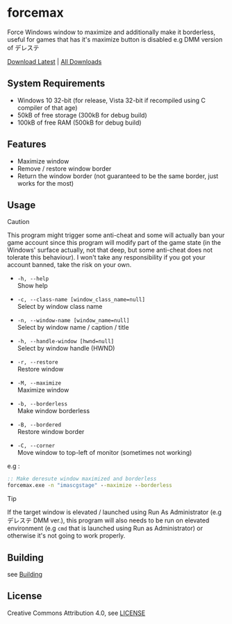 # forcemax
Force Windows window to maximize and additionally make it borderless, useful for games that has it's maximize button is disabled e.g DMM version of デレステ

[Download Latest](https://github.com/EmiyaSyahriel/forcemax/releases/latest) | [All Downloads](https://github.com/EmiyaSyahriel/forcemax/releases)

## System Requirements
- Windows 10 32-bit (for release, Vista 32-bit if recompiled using C compiler of that age)
- 50kB of free storage (300kB for debug build)
- 100kB of free RAM (500kB for debug build)

## Features
- Maximize window
- Remove / restore window border
- Return the window border (not guaranteed to be the same border, just works for the most)

## Usage
> [!CAUTION]
> This program might trigger some anti-cheat and some will actually ban your game account since this program will
> modify part of the game state (in the Windows' surface actually, not that deep, but some anti-cheat does not 
> tolerate this behaviour). I won't take any responsibility if you got your account banned, take the risk on your own.

- `-h, --help`<br/>
    Show help

- `-c, --class-name [window_class_name=null]`<br/>
    Select by window class name

- `-n, --window-name [window_name=null]`<br/>
    Select by window name / caption / title

- `-h, --handle-window [hwnd=null]`<br/>
    Select by window handle (HWND)

- `-r, --restore`<br/>
    Restore window

- `-M, --maximize`<br/>
    Maximize window

- `-b, --borderless`<br/>
    Make window borderless

- `-B, --bordered`<br/>
    Restore window border

- `-C, --corner`<br/>
    Move window to top-left of monitor (sometimes not working)

e.g : 
```bat
:: Make deresute window maximized and borderless
forcemax.exe -n "imascgstage" --maximize --borderless
```

> [!TIP]
> If the target window is elevated / launched using Run As Administrator (e.g デレステ DMM ver.), this program
> will also needs to be run on elevated environment (e.g `cmd` that is launched using Run as Administrator)
> or otherwise it's not going to work properly.

## Building
see [Building](BUILDING.MD)

## License
Creative Commons Attribution 4.0, see [LICENSE](LICENSE.MD)